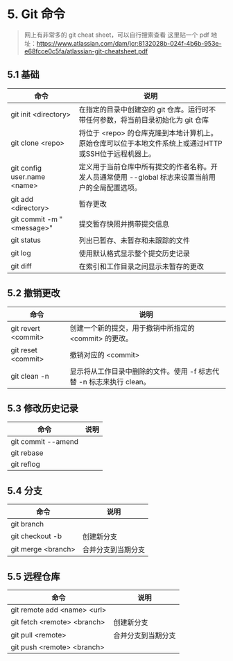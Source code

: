 # 5. Git 命令

> 网上有非常多的 git cheat sheet，可以自行搜索查看
> 这里贴一个 pdf 地址：https://www.atlassian.com/dam/jcr:8132028b-024f-4b6b-953e-e68fcce0c5fa/atlassian-git-cheatsheet.pdf

## 5.1 基础

| 命令                        | 说明                                                         |
| ------------------------------------------- | ------------------------------------------------------------ |
| git init \<directory\>        | 在指定的目录中创建空的 git 仓库。运行时不带任何参数，将当前目录初始化为 git 仓库 |
| git clone \<repo\>            | 将位于 \<repo\> 的仓库克隆到本地计算机上。原始仓库可以位于本地文件系统上或通过HTTP或SSH位于远程机器上。 |
| git config user.name \<name\> | 定义用于当前仓库中所有提交的作者名称。开发人员通常使用 --global 标志来设置当前用户的全局配置选项。 |
| git add \<directory\>         | 暂存更改 |
| git commit -m "\<message>\" | 提交暂存快照并携带提交信息 |
| git status | 列出已暂存、未暂存和未跟踪的文件 |
| git log | 使用默认格式显示整个提交历史记录 |
| git diff | 在索引和工作目录之间显示未暂存的更改 |

## 5.2 撤销更改

| 命令                | 说明                                                         |
| ------------------- | ------------------------------------------------------------ |
| git revert \<commit\> | 创建一个新的提交，用于撤销中所指定的 \<commit\> 的更改。       |
| git reset  \<commit\> | 撤销对应的  \<commit\>                                         |
| git clean -n        | 显示将从工作目录中删除的文件。使用 -f 标志代替 -n 标志来执行 clean。 |

## 5.3 修改历史记录

| 命令               | 说明 |
| ------------------ | ---- |
| git commit --amend |      |
| git rebase         |      |
| git reflog         |      |

## 5.4 分支

| 命令                | 说明               |
| ------------------- | ------------------ |
| git branch          |                    |
| git checkout -b     | 创建新分支         |
| git merge  \<branch\> | 合并分支到当期分支 |

## 5.5 远程仓库

| 命令                        | 说明               |
| --------------------------- | ------------------ |
| git remote add \<name\> \<url\> |                    |
| git fetch \<remote\> \<branch\> | 创建新分支         |
| git pull \<remote\>           | 合并分支到当期分支 |
| git push \<remote\> \<branch\>  |                    |

